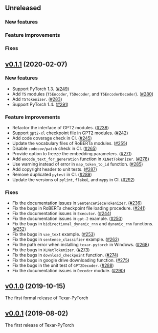 ## Unreleased

### New features

### Feature improvements

### Fixes

## [v0.1.1](https://github.com/asyml/texar-pytorch/releases/tag/v0.1.0) (2020-02-07)

### New features

* Support PyTorch 1.3. ([#249](https://github.com/asyml/texar-pytorch/pull/249))
* Add `T5` modules (`T5Encoder`, `T5Decoder`, and `T5EncoderDecoder`). ([#280](https://github.com/asyml/texar-pytorch/pull/280))
* Add `T5Tokenizer`. ([#283](https://github.com/asyml/texar-pytorch/pull/283))
* Support PyTorch 1.4. ([#291](https://github.com/asyml/texar-pytorch/pull/291))

### Feature improvements

* Refactor the interface of GPT2 modules. ([#238](https://github.com/asyml/texar-pytorch/pull/238)) 
* Support `gpt2-xl` checkpoint file in GPT2 modules. ([#242](https://github.com/asyml/texar-pytorch/pull/242))
* Add code coverage check in CI. ([#245](https://github.com/asyml/texar-pytorch/pull/245))
* Update the vocabulary files of RoBERTa modules. ([#255](https://github.com/asyml/texar-pytorch/pull/255))
* Disable `codecov/patch` check in CI. ([#265](https://github.com/asyml/texar-pytorch/pull/265))
* Provide option to freeze the embedding parameters. ([#271](https://github.com/asyml/texar-pytorch/pull/271))
* Add `encode_text_for_generation` function in `XLNetTokenizer`. ([#278](https://github.com/asyml/texar-pytorch/pull/278))
* Use warning instead of error in `map_token_to_id` function. ([#285](https://github.com/asyml/texar-pytorch/pull/285))
* Add copyright header to unit tests. ([#287](https://github.com/asyml/texar-pytorch/pull/287))
* Remove duplicated `pytest` in CI. ([#289](https://github.com/asyml/texar-pytorch/pull/289))
* Update the versions of `pylint`, `flake8`, and `mypy` in CI. ([#292](https://github.com/asyml/texar-pytorch/pull/292))

### Fixes

* Fix the documentation issues in `SentencePieceTokenizer`. ([#236](https://github.com/asyml/texar-pytorch/pull/236))
* Fix the bugs in RoBERTa checkpoint file loading procedure. ([#241](https://github.com/asyml/texar-pytorch/pull/241))
* Fix the documentation issues in `Executor`. ([#244](https://github.com/asyml/texar-pytorch/pull/244))
* Fix the documentation issues in `gpt-2` example. ([#250](https://github.com/asyml/texar-pytorch/pull/250))
* Fix the bugs in `bidirectional_dynamic_rnn` and `dynamic_rnn` functions. ([#252](https://github.com/asyml/texar-pytorch/pull/252))
* Fix the bugs in `vae_text` example. ([#253](https://github.com/asyml/texar-pytorch/pull/253))
* Fix the bugs in `sentence_classifier` example. ([#262](https://github.com/asyml/texar-pytorch/pull/262))
* Fix the path error when installing `texar-pytorch` in Windows. ([#268](https://github.com/asyml/texar-pytorch/pull/268))
* Fix the bugs in `XLNetTokenizer`. ([#273](https://github.com/asyml/texar-pytorch/pull/273))
* Fix the bugs in `download_checkpoint` function. ([#274](https://github.com/asyml/texar-pytorch/pull/274))
* Fix the bugs in google drive downloading function. ([#275](https://github.com/asyml/texar-pytorch/pull/275))
* Fix the bugs in the unit test of `GPT2Decoder`. ([#288](https://github.com/asyml/texar-pytorch/pull/288))
* Fix the documentation issues in `Decoder` module. ([#290](https://github.com/asyml/texar-pytorch/pull/290))

## [v0.1.0](https://github.com/asyml/texar-pytorch/releases/tag/v0.1.0) (2019-10-15)

The first formal release of Texar-PyTorch

## [v0.0.1](https://github.com/asyml/texar-pytorch/releases/tag/v0.0.1) (2019-08-02)

The first release of Texar-PyTorch
